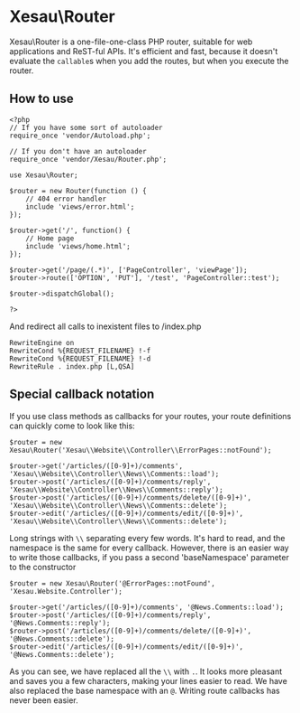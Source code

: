 # Xesau\Router
Xesau\Router is a one-file-one-class PHP router, suitable for web applications and ReST-ful APIs.
It's efficient and fast, because it doesn't evaluate the `callable`s when you add the routes, but when you execute the router.

## How to use

    <?php
    // If you have some sort of autoloader
    require_once 'vendor/Autoload.php';
     
    // If you don't have an autoloader
    require_once 'vendor/Xesau/Router.php';
     
    use Xesau\Router;
     
    $router = new Router(function () {
        // 404 error handler
        include 'views/error.html';
    }); 
     
    $router->get('/', function() {
        // Home page
        include 'views/home.html';
    });
     
    $router->get('/page/(.*)', ['PageController', 'viewPage']);
    $router->route(['OPTION', 'PUT'], '/test', 'PageController::test');
    
    $router->dispatchGlobal();
     
    ?>

And redirect all calls to inexistent files to /index.php

    RewriteEngine on
    RewriteCond %{REQUEST_FILENAME} !-f
    RewriteCond %{REQUEST_FILENAME} !-d
    RewriteRule . index.php [L,QSA]

## Special callback notation
If you use class methods as callbacks for your routes, your route definitions can quickly come to look like this:

    $router = new Xesau\Router('Xesau\\Website\\Controller\\ErrorPages::notFound');
    
    $router->get('/articles/([0-9]+)/comments', 'Xesau\\Website\\Controller\\News\\Comments::load');
    $router->post('/articles/([0-9]+)/comments/reply', 'Xesau\\Website\\Controller\\News\\Comments::reply');
    $router->post('/articles/([0-9]+)/comments/delete/([0-9]+)', 'Xesau\\Website\\Controller\\News\\Comments::delete');
    $router->edit('/articles/([0-9]+)/comments/edit/([0-9]+)', 'Xesau\\Website\\Controller\\News\\Comments::delete');
    
Long strings with `\\` separating every few words. It's hard to read, and the namespace is the same for every callback. However, there is an easier way to write those callbacks, if you pass a second 'baseNamespace' parameter to the constructor

    $router = new Xesau\Router('@ErrorPages::notFound', 'Xesau.Website.Controller');
    
    $router->get('/articles/([0-9]+)/comments', '@News.Comments::load');
    $router->post('/articles/([0-9]+)/comments/reply', '@News.Comments::reply');
    $router->post('/articles/([0-9]+)/comments/delete/([0-9]+)', '@News.Comments::delete');
    $router->edit('/articles/([0-9]+)/comments/edit/([0-9]+)', '@News.Comments::delete');

As you can see, we have replaced all the `\\` with `.`. It looks more pleasant and saves you a few characters, making your lines easier to read. We have also replaced the base namespace with an `@`. Writing route callbacks has never been easier.
